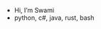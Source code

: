 - Hi, I’m Swami
- python, c#, java, rust, bash
  

<!---
swamiswami03/swamiswami03 is a ✨ special ✨ repository because its `README.md` (this file) appears on your GitHub profile.
You can click the Preview link to take a look at your changes.
--->
